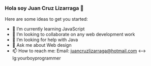 ### Hola soy Juan Cruz Lizarraga 👋

<!--
**JuanC1414/JuanC1414** is a ✨ _special_ ✨ repository because its `README.md` (this file) appears on your GitHub profile.
-->
Here are some ideas to get you started:

- 🌱 I’m currently learning JavaScript 
- 👯 I’m looking to collaborate on any web development work
- 🤔 I’m looking for help with Java
- 💬 Ask me about Web design
- 📫 How to reach me: Email: juancruzlizarraga@hotmail.com  <-->  Ig:yourboyprogrammer 
